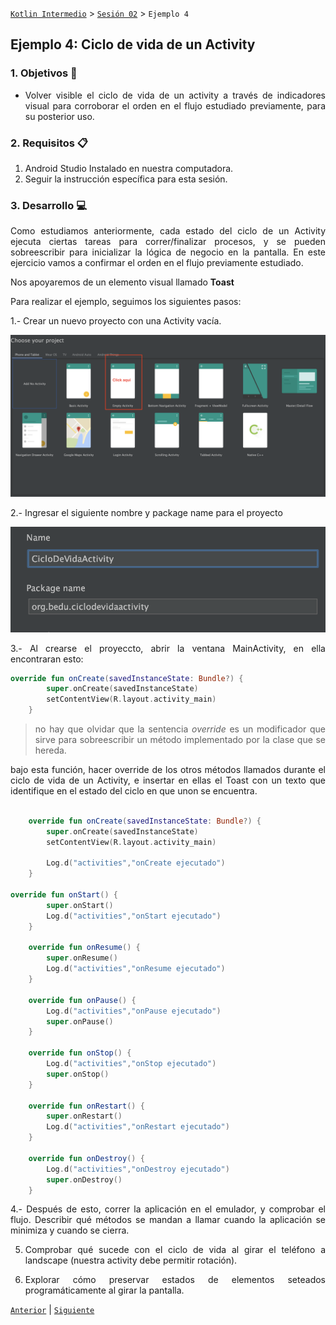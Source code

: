 
[`Kotlin Intermedio`](../../Readme.md) > [`Sesión 02`](../Readme.md) > `Ejemplo 4`

## Ejemplo 4: Ciclo de vida de un Activity

<div style="text-align: justify;">

### 1. Objetivos :dart:

- Volver visible el ciclo de vida de un activity a través de indicadores visual para corroborar el orden en el flujo estudiado previamente, para su posterior uso.

### 2. Requisitos :clipboard:

1. Android Studio Instalado en nuestra computadora.
2. Seguir la instrucción específica para esta sesión.

### 3. Desarrollo :computer:

Como estudiamos anteriormente, cada estado del ciclo de un Activity ejecuta ciertas tareas para correr/finalizar procesos, y se pueden sobreescribir para inicializar la lógica de negocio en la pantalla. En este ejercicio vamos a confirmar el orden en el flujo previamente estudiado. 

Nos apoyaremos de un elemento visual llamado **Toast**



Para realizar el ejemplo, seguimos los siguientes pasos:

1.- Crear un nuevo proyecto con una Activity vacía.

![](images/01.png)

2.- Ingresar el siguiente nombre y package name para el proyecto

![](images/02.png)

3.- Al crearse el proyeccto, abrir la ventana MainActivity, en ella encontraran esto:

```kotlin
override fun onCreate(savedInstanceState: Bundle?) {
        super.onCreate(savedInstanceState)
        setContentView(R.layout.activity_main)
    }
```
>no hay que olvidar que la sentencia *override* es un modificador que sirve para sobreescribir un método implementado por la clase que se hereda.

bajo esta función, hacer override de los otros métodos llamados durante el ciclo de vida de un Activity, e insertar en ellas el Toast con un texto que identifique en el estado del ciclo en que unon se encuentra.

```kotlin

    override fun onCreate(savedInstanceState: Bundle?) {
        super.onCreate(savedInstanceState)
        setContentView(R.layout.activity_main)
        
        Log.d("activities","onCreate ejecutado")
    }

override fun onStart() {
        super.onStart()
        Log.d("activities","onStart ejecutado")
    }

    override fun onResume() {
        super.onResume()
        Log.d("activities","onResume ejecutado")
    }

    override fun onPause() {
        Log.d("activities","onPause ejecutado")
        super.onPause()
    }

    override fun onStop() {
        Log.d("activities","onStop ejecutado")
        super.onStop()
    }

    override fun onRestart() {
        super.onRestart()
        Log.d("activities","onRestart ejecutado")
    }

    override fun onDestroy() {
        Log.d("activities","onDestroy ejecutado")
        super.onDestroy()
    }
```

4.- Después de esto, correr la aplicación en el emulador, y comprobar el flujo. Describir qué métodos se mandan a llamar cuando la aplicación se minimiza y cuando se cierra.

5. Comprobar qué sucede con el ciclo de vida al girar el teléfono a landscape (nuestra activity debe permitir rotación).

6. Explorar cómo preservar estados de elementos seteados programáticamente al girar la pantalla.


[`Anterior`](../Ejemplo-03/Readme.md) | [`Siguiente`](../Ejemplo-05/Readme.md)




</div>

